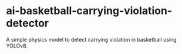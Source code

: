 # ai-basketball-carrying-violation-detector
A simple physics model to detect carrying violation in basketball using YOLOv8. 

